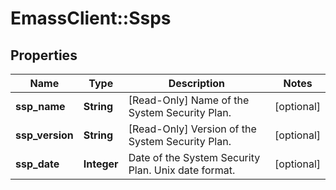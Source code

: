 # EmassClient::Ssps

## Properties
Name | Type | Description | Notes
------------ | ------------- | ------------- | -------------
**ssp_name** | **String** | [Read-Only] Name of the System Security Plan. | [optional] 
**ssp_version** | **String** | [Read-Only] Version of the System Security Plan. | [optional] 
**ssp_date** | **Integer** | Date of the System Security Plan. Unix date format. | [optional] 

